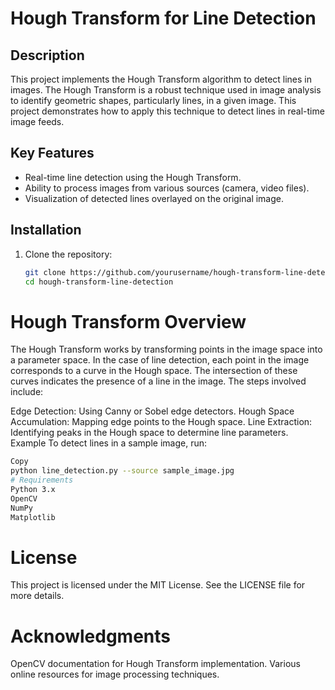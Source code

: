 # Hough Transform for Line Detection

## Description
This project implements the Hough Transform algorithm to detect lines in images. The Hough Transform is a robust technique used in image analysis to identify geometric shapes, particularly lines, in a given image. This project demonstrates how to apply this technique to detect lines in real-time image feeds.

## Key Features
- Real-time line detection using the Hough Transform.
- Ability to process images from various sources (camera, video files).
- Visualization of detected lines overlayed on the original image.

## Installation

1. Clone the repository:
   ```bash
   git clone https://github.com/yourusername/hough-transform-line-detection.git
   cd hough-transform-line-detection

# Hough Transform Overview
The Hough Transform works by transforming points in the image space into a parameter space. In the case of line detection, each point in the image corresponds to a curve in the Hough space. The intersection of these curves indicates the presence of a line in the image. The steps involved include:

Edge Detection: Using Canny or Sobel edge detectors.
Hough Space Accumulation: Mapping edge points to the Hough space.
Line Extraction: Identifying peaks in the Hough space to determine line parameters.
Example
To detect lines in a sample image, run:

```bash
Copy
python line_detection.py --source sample_image.jpg
# Requirements
Python 3.x
OpenCV
NumPy
Matplotlib
```
# License
This project is licensed under the MIT License. See the LICENSE file for more details.

# Acknowledgments
OpenCV documentation for Hough Transform implementation.
Various online resources for image processing techniques.
